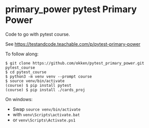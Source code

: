 # primary_power pytest Primary Power

Code to go with pytest course.

See https://testandcode.teachable.com/p/pytest-primary-power

To follow along:
```
$ git clone https://github.com/okken/pytest_primary_power.git pytest_course
$ cd pytest_course
$ python3 -m venv venv --prompt course
$ source venv/bin/activate
(course) $ pip install pytest
(course) $ pip install ./cards_proj
```

On windows:
* Swap `source venv/bin/activate`
* with `venv\Scripts\activate.bat` 
* or `venv\Scripts\Activate.ps1` 
